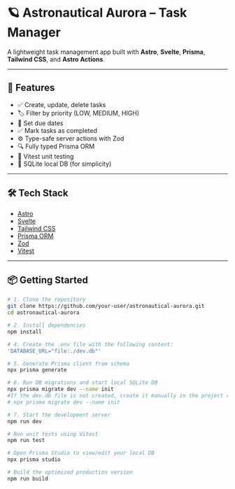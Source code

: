 # 🪐 Astronautical Aurora – Task Manager

A lightweight task management app built with **Astro**, **Svelte**, **Prisma**, **Tailwind CSS**, and **Astro Actions**.

---

## 🚀 Features

- ✅ Create, update, delete tasks
- 🏷️ Filter by priority (LOW, MEDIUM, HIGH)
- 📅 Set due dates
- ✅ Mark tasks as completed
- ⚙️ Type-safe server actions with Zod
- 🔍 Fully typed Prisma ORM
- 🧪 Vitest unit testing
- 🧰 SQLite local DB (for simplicity)

---

## 🛠️ Tech Stack

- [Astro](https://astro.build/)
- [Svelte](https://svelte.dev/)
- [Tailwind CSS](https://tailwindcss.com/)
- [Prisma ORM](https://www.prisma.io/)
- [Zod](https://github.com/colinhacks/zod)
- [Vitest](https://vitest.dev/)

---

## 📦 Getting Started

```bash
# 1. Clone the repository
git clone https://github.com/your-user/astronautical-aurora.git
cd astronautical-aurora

# 2. Install dependencies
npm install

# 4. Create the .env file with the following content:
'DATABASE_URL="file:./dev.db"'

# 5. Generate Prisma client from schema
npx prisma generate

# 6. Run DB migrations and start local SQLite DB
npx prisma migrate dev --name init
#If the dev.db file is not created, create it manually in the project root or at the path specified in DATABASE_URL and repeat the command:
# npx prisma migrate dev --name init

# 7. Start the development server
npm run dev

# Run unit tests using Vitest
npm run test

# Open Prisma Studio to view/edit your local DB
npx prisma studio

# Build the optimized production version
npm run build
```
